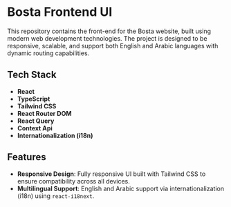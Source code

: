 # Bosta Frontend UI

This repository contains the front-end for the Bosta website, built using modern web development technologies. The project is designed to be responsive, scalable, and support both English and Arabic languages with dynamic routing capabilities.

## Tech Stack
- **React**
- **TypeScript**
- **Tailwind CSS**
- **React Router DOM**
- **React Query**
- **Context Api**
- **Internationalization (i18n)**

## Features
- **Responsive Design**: Fully responsive UI built with Tailwind CSS to ensure compatibility across all devices.
- **Multilingual Support**: English and Arabic support via internationalization (i18n) using `react-i18next`.
